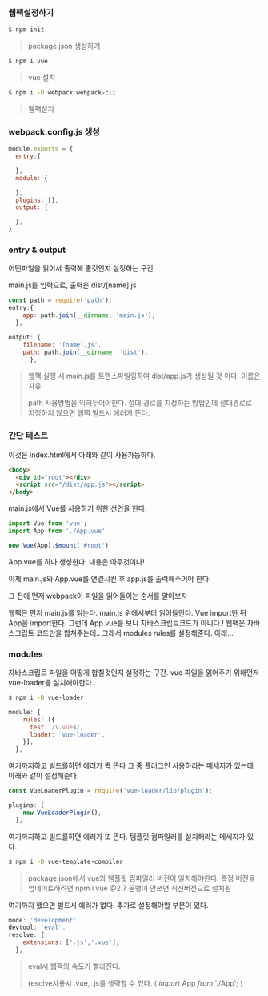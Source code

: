 ### 웹팩설정하기

```bash
$ npm init
```

> package.json 생성하기

```bash
$ npm i vue
```

> vue 설치

```bash
$ npm i -D webpack webpack-cli
```

> 웹팩설치



### webpack.config.js 생성

```javascript
module.exports = {
  entry:{

  },
  module: {

  },
  plugins: [],
  output: {

  },
}
```



### entry & output

어떤파일을 읽어서 출력해 줄것인지 설정하는 구간

main.js를 입력으로, 출력은 dist/[name].js

```javascript
const path = require('path');
entry:{
    app: path.join(__dirname, 'main.js'),
  },

output: {
   	filename: '[name].js',
    path: path.join(__dirname, 'dist'),
      },
```

> 웹팩 실행 시 main.js를 트랜스파일링하여 dist/app.js가 생성될 것 이다. 이름은 자유
>
> path 사용방법을 익혀두어야한다. 절대 경로를 지정하는 방법인데 절대경로로 지정하지 않으면 웹팩 빌드시 에러가 뜬다.



### 간단 테스트

이것은 index.html에서 아래와 같이 사용가능하다.

```html
<body>
  <div id="root"></div>
  <script src="/dist/app.js"></script>
</body>
```

main.js에서 Vue를 사용하기 위한 선언을 한다.

```javascript
import Vue from 'vue';
import App from './App.vue'

new Vue(App).$mount('#root')
```

App.vue를 하나 생성한다. 내용은 아무것이나!

이제 main.js와 App.vue를 연결시킨 후 app.js를 출력해주어야 한다.



그 전에 먼저 webpack이 파일을 읽어들이는 순서를 알아보자



웹팩은 먼저 main.js를 읽는다. main.js 위에서부터 읽어들인다. Vue import한 뒤 App을 import한다. 그런데 App.vue를 보니 자바스크립트코드가 아니다.! 웹팩은 자바스크립트 코드만을 합쳐주는데.. 그래서 modules rules를 설정해준다. 아래...



### modules

자바스크립트 파일을 어떻게 합칠것인지 설정하는 구간. vue 파일을 읽어주기 위해먼저 vue-loader를 설치해야한다.

```bash
$ npm i -D vue-loader
```

```javascript
module: {
    rules: [{
      test: /\.vue$/,
      loader: 'vue-loader',
    }],
  },
```



여기까지하고 빌드를하면 에러가 쫙 뜬다 그 중 플러그인 사용하라는 메세지가 있는데 아래와 같이 설정해준다.

```javascript
const VueLoaderPlugin = require('vue-loader/lib/plugin');

plugins: [
    new VueLoaderPlugin(),
  ],
```

여기까지하고 빌드를하면 에러가 또 뜬다. 템플릿 컴파일러를 설치해라는 메세지가 있다.

```bash
$ npm i -D vue-template-compiler
```

> package.json에서 vue와 템플릿 컴파일러 버전이 일치해야한다. 특정 버전을 업데이트하려면 npm i vue @2.7 골뱅이 안쓰면 최신버전으로 설치됨



여기까지 했으면 빌드시 에러가 없다. 추가로 설정해야할 부분이 있다.

```javascript
mode: 'development',
devtool: 'eval',
resolve: {
    extensions: ['.js','.vue'],
  },
```

> eval시 웹팩의 속도가 빨라진다.
>
> resolve사용시 .vue, .js를 생략할 수 있다. ( *import* App *from* './App'; )